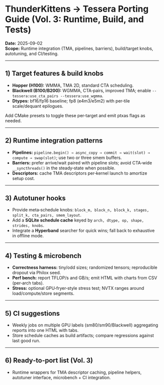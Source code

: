 <!-- MERGE_START: TK_to_Tessera_Porting_Guide -->
# ThunderKittens → Tessera Porting Guide (Vol. 3: Runtime, Build, and Tests)

**Date:** 2025-09-02  
**Scope:** Runtime integration (TMA, pipelines, barriers), build/target knobs, autotuning, and CI/testing.

---

## 1) Target features & build knobs

- **Hopper (H100):** WMMA, TMA 2D, standard CTA scheduling.  
- **Blackwell (B100/B200):** WGMMA, CTA‑pairs, improved TMA; enable `--tessera:use_cta_pairs --tessera:use_wgmma`.  
- **Dtypes:** bf16/fp16 baseline; fp8 (e4m3/e5m2) with per‑tile scale/dequant epilogues.

Add CMake presets to toggle these per‑target and emit ptxas flags as needed.

---

## 2) Runtime integration patterns

- **Pipelines:** `pipeline.begin() → async_copy → commit → wait(slot) → compute → swap(slot)`; use two or three smem buffers.  
- **Barriers:** prefer arrive/wait paired with pipeline slots; avoid CTA‑wide `__syncthreads()` in the steady‑state when possible.  
- **Descriptors:** cache TMA descriptors per‑kernel launch to amortize setup cost.

---

## 3) Autotuner hooks

- Provide meta‑schedule knobs: `block_m, block_n, block_k, stages, split_k, cta_pairs, smem_layout`.  
- Add a **SQLite schedule cache** keyed by `arch, dtype, op, shape, strides, knobs`.  
- Integrate a **Hyperband** searcher for quick wins; fall back to exhaustive in offline mode.

---

## 4) Testing & microbench

- **Correctness harness:** tiny/odd sizes; randomized tensors; reproducible dropout via Philox seed.  
- **Perf bench:** report TFLOP/s and GB/s; emit HTML with charts from CSV (per‑arch tabs).  
- **Stress:** optional GPU‑fryer‑style stress test; NVTX ranges around load/compute/store segments.

---

## 5) CI suggestions

- Weekly jobs on multiple GPU labels (sm80/sm90/Blackwell) aggregating reports into one HTML with tabs.  
- Store schedule caches as build artifacts; compare regressions against last good run.

---

## 6) Ready‑to‑port list (Vol. 3)

- Runtime wrappers for TMA descriptor caching, pipeline helpers, autotuner interface, microbench + CI integration.

<!-- MERGE_END: TK_to_Tessera_Porting_Guide -->

